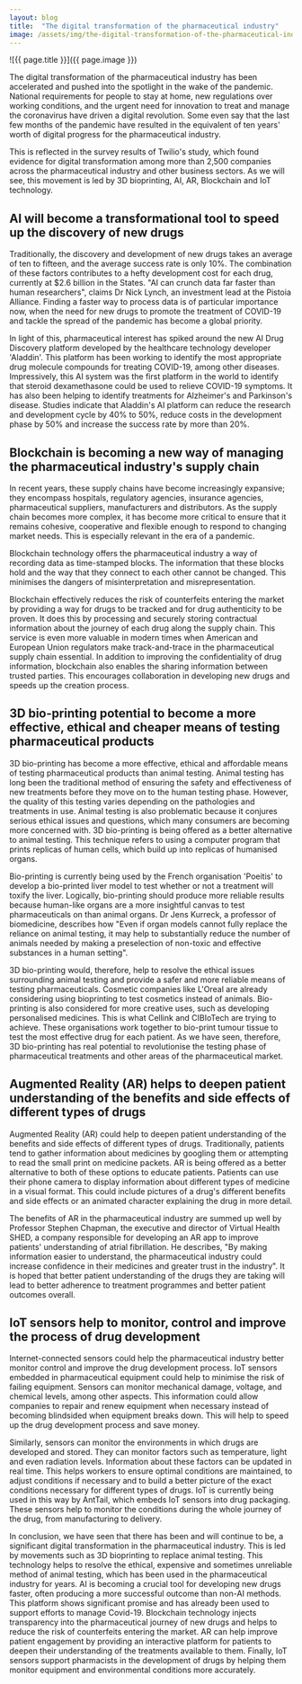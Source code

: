 ```yaml
---
layout: blog
title:  "The digital transformation of the pharmaceutical industry"
image: /assets/img/the-digital-transformation-of-the-pharmaceutical-industry.jpg
---
```


![{{ page.title }}]({{ page.image }})
 
The digital transformation of the pharmaceutical industry has been accelerated and pushed into the spotlight in the wake of the pandemic. National requirements for people to stay at home, new regulations over working conditions, and the urgent need for innovation to treat and manage the coronavirus have driven a digital revolution. Some even say that the last few months of the pandemic have resulted in the equivalent of ten years' worth of digital progress for the pharmaceutical industry.

This is reflected in the survey results of Twilio's study, which found evidence for digital transformation among more than 2,500 companies across the pharmaceutical industry and other business sectors. As we will see, this movement is led by 3D bioprinting, AI, AR, Blockchain and IoT technology.

## AI will become a transformational tool to speed up the discovery of new drugs
Traditionally, the discovery and development of new drugs takes an average of ten to fifteen, and the average success rate is only 10%. The combination of these factors contributes to a hefty development cost for each drug, currently at $2.6 billion in the States. "AI can crunch data far faster than human researchers", claims Dr Nick Lynch, an investment lead at the Pistoia Alliance. Finding a faster way to process data is of particular importance now, when the need for new drugs to promote the treatment of COVID-19 and tackle the spread of the pandemic has become a global priority.

In light of this, pharmaceutical interest has spiked around the new AI Drug Discovery platform developed by the healthcare technology developer 'Aladdin'. This platform has been working to identify the most appropriate drug molecule compounds for treating COVID-19, among other diseases. Impressively, this AI system was the first platform in the world to identify that steroid dexamethasone could be used to relieve COVID-19 symptoms. It has also been helping to identify treatments for Alzheimer's and Parkinson's disease. Studies indicate that Aladdin's AI platform can reduce the research and development cycle by 40% to 50%, reduce costs in the development phase by 50% and increase the success rate by more than 20%.

## Blockchain is becoming a new way of managing the pharmaceutical industry's supply chain
In recent years, these supply chains have become increasingly expansive; they encompass hospitals, regulatory agencies, insurance agencies, pharmaceutical suppliers, manufacturers and distributors. As the supply chain becomes more complex, it has become more critical to ensure that it remains cohesive, cooperative and flexible enough to respond to changing market needs. This is especially relevant in the era of a pandemic.

Blockchain technology offers the pharmaceutical industry a way of recording data as time-stamped blocks. The information that these blocks hold and the way that they connect to each other cannot be changed. This minimises the dangers of misinterpretation and misrepresentation.

Blockchain effectively reduces the risk of counterfeits entering the market by providing a way for drugs to be tracked and for drug authenticity to be proven. It does this by processing and securely storing contractual information about the journey of each drug along the supply chain. This service is even more valuable in modern times when American and European Union regulators make track-and-trace in the pharmaceutical supply chain essential. In addition to improving the confidentiality of drug information, blockchain also enables the sharing information between trusted parties. This encourages collaboration in developing new drugs and speeds up the creation process.

## 3D bio-printing potential to become a more effective, ethical and cheaper means of testing pharmaceutical products
3D bio-printing has become a more effective, ethical and affordable means of testing pharmaceutical products than animal testing. Animal testing has long been the traditional method of ensuring the safety and effectiveness of new treatments before they move on to the human testing phase. However, the quality of this testing varies depending on the pathologies and treatments in use. Animal testing is also problematic because it conjures serious ethical issues and questions, which many consumers are becoming more concerned with. 3D bio-printing is being offered as a better alternative to animal testing. This technique refers to using a computer program that prints replicas of human cells, which build up into replicas of humanised organs.

Bio-printing is currently being used by the French organisation 'Poeitis' to develop a bio-printed liver model to test whether or not a treatment will toxify the liver. Logically, bio-printing should produce more reliable results because human-like organs are a more insightful canvas to test pharmaceuticals on than animal organs. Dr Jens Kurreck, a professor of biomedicine, describes how "Even if organ models cannot fully replace the reliance on animal testing, it may help to substantially reduce the number of animals needed by making a preselection of non-toxic and effective substances in a human setting".

3D bio-printing would, therefore, help to resolve the ethical issues surrounding animal testing and provide a safer and more reliable means of testing pharmaceuticals. Cosmetic companies like L'Oreal are already considering using bioprinting to test cosmetics instead of animals. Bio-printing is also considered for more creative uses, such as developing personalised medicines. This is what Cellink and CIBIoTech are trying to achieve. These organisations work together to bio-print tumour tissue to test the most effective drug for each patient. As we have seen, therefore, 3D bio-printing has real potential to revolutionise the testing phase of pharmaceutical treatments and other areas of the pharmaceutical market.

## Augmented Reality (AR) helps to deepen patient understanding of the benefits and side effects of different types of drugs
Augmented Reality (AR) could help to deepen patient understanding of the benefits and side effects of different types of drugs. Traditionally, patients tend to gather information about medicines by googling them or attempting to read the small print on medicine packets. AR is being offered as a better alternative to both of these options to educate patients. Patients can use their phone camera to display information about different types of medicine in a visual format. This could include pictures of a drug's different benefits and side effects or an animated character explaining the drug in more detail.

The benefits of AR in the pharmaceutical industry are summed up well by Professor Stephen Chapman, the executive and director of Virtual Health SHED, a company responsible for developing an AR app to improve patients' understanding of atrial fibrillation. He describes, "By making information easier to understand, the pharmaceutical industry could increase confidence in their medicines and greater trust in the industry". It is hoped that better patient understanding of the drugs they are taking will lead to better adherence to treatment programmes and better patient outcomes overall.

## IoT sensors help to monitor, control and improve the process of drug development
Internet-connected sensors could help the pharmaceutical industry better monitor control and improve the drug development process. IoT sensors embedded in pharmaceutical equipment could help to minimise the risk of failing equipment. Sensors can monitor mechanical damage, voltage, and chemical levels, among other aspects. This information could allow companies to repair and renew equipment when necessary instead of becoming blindsided when equipment breaks down. This will help to speed up the drug development process and save money.

Similarly, sensors can monitor the environments in which drugs are developed and stored. They can monitor factors such as temperature, light and even radiation levels. Information about these factors can be updated in real time. This helps workers to ensure optimal conditions are maintained, to adjust conditions if necessary and to build a better picture of the exact conditions necessary for different types of drugs. IoT is currently being used in this way by AntTail, which embeds IoT sensors into drug packaging. These sensors help to monitor the conditions during the whole journey of the drug, from manufacturing to delivery.

In conclusion, we have seen that there has been and will continue to be, a significant digital transformation in the pharmaceutical industry. This is led by movements such as 3D bioprinting to replace animal testing. This technology helps to resolve the ethical, expensive and sometimes unreliable method of animal testing, which has been used in the pharmaceutical industry for years. AI is becoming a crucial tool for developing new drugs faster, often producing a more successful outcome than non-AI methods. This platform shows significant promise and has already been used to support efforts to manage Covid-19. Blockchain technology injects transparency into the pharmaceutical journey of new drugs and helps to reduce the risk of counterfeits entering the market. AR can help improve patient engagement by providing an interactive platform for patients to deepen their understanding of the treatments available to them. Finally, IoT sensors support pharmacists in the development of drugs by helping them monitor equipment and environmental conditions more accurately.
